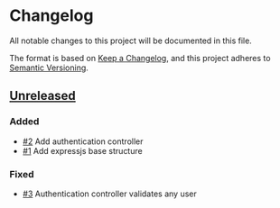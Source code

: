 # Changelog

All notable changes to this project will be documented in this file.

The format is based on [Keep a Changelog](https://keepachangelog.com/en/1.0.0/),
and this project adheres to [Semantic Versioning](https://semver.org/spec/v2.0.0.html).

## [Unreleased]

### Added

- [#2](https://github.com/Paleloser/TFG-GH0/issues/2) Add authentication controller
- [#1](https://github.com/Paleloser/TFG-GH0/issues/1) Add expressjs base structure

### Fixed

- [#3](https://github.com/Paleloser/TFG-GH0/issues/3) Authentication controller validates any user

[Unreleased]: https://github.com/Paleloser/TFG-GH0/commits/develop
